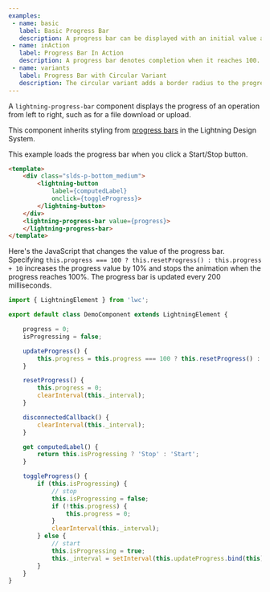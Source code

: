 ```yaml
---
examples:
 - name: basic
   label: Basic Progress Bar
   description: A progress bar can be displayed with an initial value and supports multiple sizes.
 - name: inAction
   label: Progress Bar In Action
   description: A progress bar denotes completion when it reaches 100.
 - name: variants
   label: Progress Bar with Circular Variant
   description: The circular variant adds a border radius to the progress bar to give it a rounded look.
---
```

A `lightning-progress-bar` component displays the progress of an operation from
left to right, such as for a file download or upload.

This component inherits styling from
[progress bars](https://www.lightningdesignsystem.com/components/progress-bar/) in the
Lightning Design System.

This example loads the progress bar when you click a Start/Stop button.

```html
<template>
    <div class="slds-p-bottom_medium">
        <lightning-button
            label={computedLabel}
            onclick={toggleProgress}>
        </lightning-button>
    </div>
    <lightning-progress-bar value={progress}>
    </lightning-progress-bar>
</template>
```

Here's the JavaScript that changes the value of the progress bar.
Specifying `this.progress === 100 ? this.resetProgress() : this.progress + 10`
increases the progress value by 10% and stops the animation when the progress
reaches 100%. The progress bar is updated every 200 milliseconds.


```javascript
import { LightningElement } from 'lwc';

export default class DemoComponent extends LightningElement {

    progress = 0;
    isProgressing = false;

    updateProgress() {
        this.progress = this.progress === 100 ? this.resetProgress() : this.progress + 10;
    }

    resetProgress() {
        this.progress = 0;
        clearInterval(this._interval);
    }

    disconnectedCallback() {
        clearInterval(this._interval);
    }

    get computedLabel() {
        return this.isProgressing ? 'Stop' : 'Start';
    }

    toggleProgress() {
        if (this.isProgressing) {
            // stop
            this.isProgressing = false;
            if (!this.progress) {
                this.progress = 0;
            }
            clearInterval(this._interval);
        } else {
            // start
            this.isProgressing = true;
            this._interval = setInterval(this.updateProgress.bind(this), 200);
        }
    }
}
```

